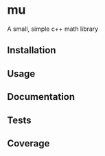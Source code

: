 # mu
A small, simple c++ math library

## Installation

## Usage

## Documentation

## Tests

## Coverage
